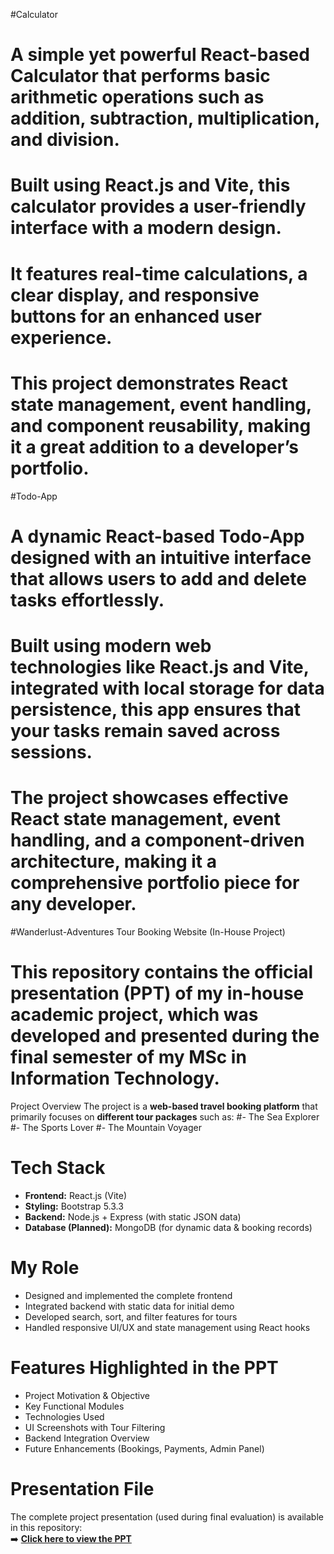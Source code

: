 #Calculator
# A simple yet powerful React-based Calculator that performs basic arithmetic operations such as addition, subtraction, multiplication, and division. 
# Built using React.js and Vite, this calculator provides a user-friendly interface with a modern design. 
# It features real-time calculations, a clear display, and responsive buttons for an enhanced user experience. 
# This project demonstrates React state management, event handling, and component reusability, making it a great addition to a developer’s portfolio.


#Todo-App
# A dynamic React-based Todo-App designed with an intuitive interface that allows users to add and delete tasks effortlessly. 
# Built using modern web technologies like React.js and Vite, integrated with local storage for data persistence, this app ensures that your tasks remain saved across sessions. 
# The project showcases effective React state management, event handling, and a component-driven architecture, making it a comprehensive portfolio piece for any developer.


#Wanderlust-Adventures Tour Booking Website (In-House Project)
# This repository contains the official presentation (PPT) of my in-house academic project, which was developed and presented during the final semester of my MSc in Information Technology.
 Project Overview
 The project is a **web-based travel booking platform** that primarily focuses on **different tour packages** such as:
#- The Sea Explorer
#- The Sports Lover
#- The Mountain Voyager

# Tech Stack
- **Frontend:** React.js (Vite)
- **Styling:** Bootstrap 5.3.3
- **Backend:** Node.js + Express (with static JSON data)
- **Database (Planned):** MongoDB (for dynamic data & booking records)

# My Role
- Designed and implemented the complete frontend
- Integrated backend with static data for initial demo
- Developed search, sort, and filter features for tours
- Handled responsive UI/UX and state management using React hooks

# Features Highlighted in the PPT
- Project Motivation & Objective
- Key Functional Modules
- Technologies Used
- UI Screenshots with Tour Filtering
- Backend Integration Overview
- Future Enhancements (Bookings, Payments, Admin Panel)

# Presentation File

The complete project presentation (used during final evaluation) is available in this repository:  
➡️ **[Click here to view the PPT](./your-ppt-file-name.pptx)**
